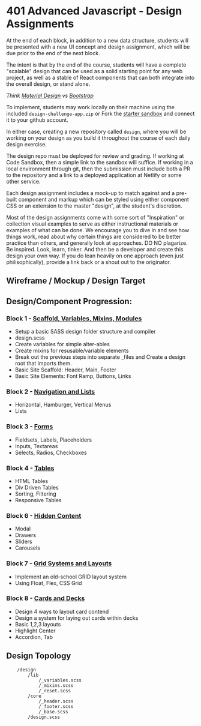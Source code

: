 # 401 Advanced Javascript - Design Assignments

At the end of each block, in addition to a new data structure, students will be presented with a new UI concept and design assignment, which will be due prior to the end of the next block.

The intent is that by the end of the course, students will have a complete "scalable" design that can be used as a solid starting point for any web project, as well as a stable of React components that can both integrate into the overall design, or stand alone.

*Think [Material Design](https://material-ui.com) vs [Bootstrap](https://getbootstrap.com/docs/3.3/css/)*

To implement, students may work locally on their machine using the included `design-challenge-app.zip` or Fork the [starter sandbox](https://codesandbox.io/s/4xv7wyp607) and connect it to your github account.
 
 In either case, creating a new repository called `design`, where you will be working on your design as you build it throughout the course of each daily design exercise.

The design repo must be deployed for review and grading. If working at Code Sandbox, then a simple link to the sandbox will suffice. If working in a local environment through git, then the submission must include both a PR to the repository and a link to a deployed application at Netlify or some other service.

Each design assignment includes a mock-up to match against and a pre-built component and markup which can be styled using either component CSS or an extension to the master "design", at the student's discretion.

Most of the design assignments come with some sort of "Inspiration" or collection visual examples to serve as either instructional materials or examples of what can be done. We encourage you to dive in and see how things work, read about why certain things are considered to be better practice than others, and generally look at approaches.  DO NO plagarize. Be inspired. Look, learn, tinker. And then be a developer and create this design your own way. If you do lean heavily on one approach (even just philisophically), provide a link back or a shout out to the originator.

## Wireframe / Mockup / Design Target

## Design/Component Progression:

### Block 1 - [Scaffold, Variables, Mixins, Modules](./design-01/)
* Setup a basic SASS design folder structure and compiler
* design.scss
* Create variables for simple alter-ables
* Create mixins for resusable/variable elements
* Break out the previous steps into separate _files and Create a design  root that imports them.
* Basic Site Scaffold: Header, Main, Footer
* Basic Site Elements: Font Ramp, Buttons, Links

### Block 2 - [Navigation and Lists](./design-02/)
* Horizontal, Hamburger, Vertical Menus
* Lists

### Block 3 - [Forms](./design-03/)
* Fieldsets, Labels, Placeholders
* Inputs, Textareas
* Selects, Radios, Checkboxes

### Block 4 - [Tables](./design-04/)
* HTML Tables
* Div Driven Tables
* Sorting, Filtering
* Responsive Tables

### Block 6 - [Hidden Content](./design-05/)
* Modal
* Drawers
* Sliders
* Carousels

### Block 7 - [Grid Systems and Layouts](./design-06/)
* Implement an old-school GRID layout system
* Using Float, Flex, CSS Grid

### Block 8 - [Cards and Decks](./design-07/)
* Design 4 ways to layout card contend
* Design a system for laying out cards within decks
* Basic 1,2,3 layouts
* Highlight Center
* Accordion, Tab


## Design Topology

```
    /design
        /lib
            /_variables.scss
            /_mixins.scss
            /_reset.scss
        /core
            /_header.scss
            /_footer.scss
            /_base.scss
        /design.scss
            
```


